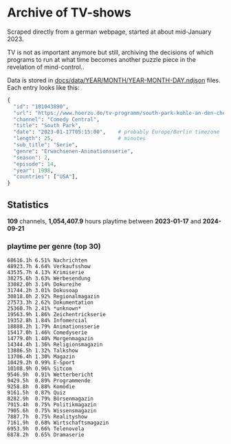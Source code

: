 # Archive of TV-shows

Scraped directly from a german webpage, started at about mid-January 2023.

TV is not as important anymore but still, archiving the decisions of which programs to run at what time
becomes another puzzle piece in the revelation of mind-control.. 

Data is stored in [docs/data/YEAR/MONTH/YEAR-MONTH-DAY.ndjson](docs/data/) files. 
Each entry looks like this:

```python
{
  "id": "181043890", 
  "url": "https://www.hoerzu.de/tv-programm/south-park-kohle-an-den-chefkoch/bid_181043890/", 
  "channel": "Comedy Central", 
  "title": "South Park", 
  "date": "2023-01-17T05:15:00",    # probably Europe/Berlin timezone 
  "length": 25,                     # minutes 
  "sub_title": "Serie", 
  "genre": "Erwachsenen-Animationsserie", 
  "season": 2, 
  "episode": 14, 
  "year": 1998, 
  "countries": ["USA"],
}
```

## Statistics

**109** channels, **1,054,407.9** hours playtime between **2023-01-17** and **2024-09-21**


### playtime per genre (top 30)

    68616.1h 6.51% Nachrichten
    48923.7h 4.64% Verkaufsshow
    43535.7h 4.13% Krimiserie
    38275.6h 3.63% Werbesendung
    33082.0h 3.14% Dokureihe
    31744.2h 3.01% Dokusoap
    30818.0h 2.92% Regionalmagazin
    27573.3h 2.62% Dokumentation
    25360.7h 2.41% *unknown*
    19563.9h 1.86% Zeichentrickserie
    19352.8h 1.84% Infomercial
    18888.2h 1.79% Animationsserie
    15417.0h 1.46% Comedyserie
    14779.0h 1.40% Morgenmagazin
    14344.4h 1.36% Religionsmagazin
    13886.5h 1.32% Talkshow
    13706.4h 1.30% Magazin
    10429.2h 0.99% E-Sport
    10108.9h 0.96% Sitcom
    9546.9h  0.91% Wetterbericht
    9429.5h  0.89% Programmende
    9258.8h  0.88% Komödie
    9161.5h  0.87% Quiz
    8282.9h  0.79% Börsenmagazin
    7915.4h  0.75% Politikmagazin
    7905.6h  0.75% Wissensmagazin
    7887.7h  0.75% Realityshow
    7161.9h  0.68% Wirtschaftsmagazin
    6953.9h  0.66% Telenovela
    6878.2h  0.65% Dramaserie
